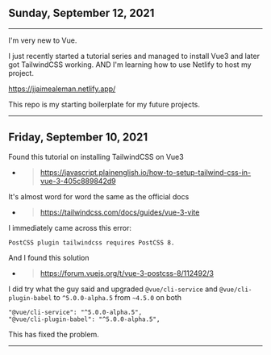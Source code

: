 ## Sunday, September 12, 2021

---

I'm very new to Vue.

I just recently started a tutorial series and managed to install Vue3 and later got TailwindCSS working. AND I'm learning how to use Netlify to host my project.

https://jjaimealeman.netlify.app/

This repo is my starting boilerplate for my future projects.

---

## Friday, September 10, 2021

Found this tutorial on installing TailwindCSS on Vue3

-   > https://javascript.plainenglish.io/how-to-setup-tailwind-css-in-vue-3-405c889842d9

It's almost word for word the same as the official docs

-   > https://tailwindcss.com/docs/guides/vue-3-vite

I immediately came across this error:

`PostCSS plugin tailwindcss requires PostCSS 8.`

And I found this solution

-   > https://forum.vuejs.org/t/vue-3-postcss-8/112492/3

I did try what the guy said and upgraded `@vue/cli-service` and `@vue/cli-plugin-babel` to `^5.0.0-alpha.5` from `~4.5.0` on both

```
"@vue/cli-service": "^5.0.0-alpha.5",
"@vue/cli-plugin-babel": "^5.0.0-alpha.5",
```

This has fixed the problem.

---
